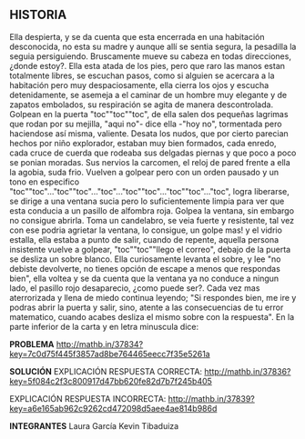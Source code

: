 ## HISTORIA ##
Ella despierta, y se da cuenta que esta encerrada en una habitación desconocida, no esta su madre y aunque allí se sentia segura, la pesadilla la seguia persiguiendo. Bruscamente mueve su cabeza en todas direcciones, ¿donde estoy?. Ella esta atada de los pies, pero que raro las manos estan totalmente libres, se escuchan pasos, como si alguien se acercara a la habitación pero muy despaciosamente, ella cierra los ojos y escucha detenidamente, se asemeja a el caminar de un hombre muy elegante y de zapatos embolados, su respiración se agita de manera descontrolada. 
Golpean en la puerta "toc""toc""toc", de ella salen dos pequeñas lagrimas que rodan por su mejilla, "aqui no"- dice ella -"hoy no", tormentada pero haciendose así misma, valiente. 
Desata los nudos, que por cierto parecian hechos por niño explorador, estaban muy bien formados, cada enredo, cada cruce de cuerda que rodeaba sus delgadas piernas y que poco a poco se ponian moradas.
Sus nervios la carcomen, el reloj de pared frente a ella la agobia, suda frio. Vuelven a golpear pero con un orden pausado y un tono en especifico "toc""toc"..."toc""toc"..."toc"..."toc""toc"..."toc""toc"..."toc", logra liberarse, se dirige a una ventana sucia pero lo suficientemente limpia para ver que esta conducia a un pasillo de alfombra roja. Golpea la ventana, sin embargo no consigue abrirla. Toma un candelabro, se veia fuerte y resistente, tal vez con ese podria agrietar la ventana, lo consigue, un golpe mas! y el vidrio estalla, ella estaba a punto de salir, cuando de repente, aquella persona insistente vuelve a golpear, "toc""toc""llego el correo", debajo de la puerta se desliza un sobre blanco. Ella curiosamente levanta el sobre, y lee "no debiste devolverte, no tienes opción de escape a menos que respondas bien", ella voltea y se da cuenta que la ventana ya no conduce a ningun lado, el pasillo rojo desaparecio, ¿como puede ser?. Cada vez mas aterrorizada y llena de miedo continua leyendo; "Si respondes bien, me ire y podras abrir la puerta y salir, sino, atente a las consecuencias de tu error matematico, cuando acabes desliza el mismo sobre con la respuesta". En la parte inferior de la carta y en letra minuscula dice:

**PROBLEMA**
http://mathb.in/37834?key=7c0d75f445f3857ad8be764465eecc7f35e5261a

**SOLUCIÓN**
EXPLICACIÓN RESPUESTA CORRECTA:
http://mathb.in/37836?key=5f084c2f3c800917d47bb620fe82d7b7f245b405

EXPLICACIÓN RESPUESTA INCORRECTA:
http://mathb.in/37839?key=a6e165ab962c9262cd472098d5aee4ae814b986d

**INTEGRANTES**
Laura García
Kevin Tibaduiza
